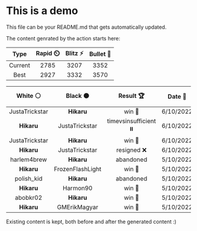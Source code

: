 # This is a demo

This file can be your README.md that gets automatically updated.

The content genrated by the action starts here:

<!--START_SECTION:chessStats-->
<!-- Automatically generated with https://github.com/Balastrong/chess-stats-action -->

| Type | Rapid ⏲️ | Blitz ⚡ | Bullet 🔫 |
|:---:|:---:|:---:|:---:|
| Current | 2785 | 3207 | 3352 |
| Best | 2927 | 3332 | 3570 |

| White ⚪ | Black ⚫ | Result 🏆 | Date 📅 | Position 🗺️ | Type 🕕 |
|:---:|:---:|:---:|:---:|:---:|:---:|
| JustaTrickstar | **Hikaru** | win 🥇 | 6/10/2022 | <a href="http://www.ee.unb.ca/cgi-bin/tervo/fen.pl?select=1r3rk1/1ppq2p1/p2p3p/5b2/P1P2R1B/2Pn2P1/5QBP/5RK1 w - -">Link</a> | Blitz |
| **Hikaru** | JustaTrickstar | timevsinsufficient ⏸️ | 6/10/2022 | <a href="http://www.ee.unb.ca/cgi-bin/tervo/fen.pl?select=8/8/8/1K6/3r4/2k5/8/8 b - -">Link</a> | Blitz |
| JustaTrickstar | **Hikaru** | win 🥇 | 6/10/2022 | <a href="http://www.ee.unb.ca/cgi-bin/tervo/fen.pl?select=8/P2R4/8/8/2p5/r7/2kp1K2/8 w - -">Link</a> | Blitz |
| **Hikaru** | JustaTrickstar | resigned ❌ | 6/10/2022 | <a href="http://www.ee.unb.ca/cgi-bin/tervo/fen.pl?select=8/8/8/5k1K/4r3/8/8/8 w - -">Link</a> | Blitz |
| harlem4brew | **Hikaru** | abandoned  | 5/10/2022 | <a href="http://www.ee.unb.ca/cgi-bin/tervo/fen.pl?select=1r3k1r/pp3p1p/3Np1p1/2PnnPq1/3p2B1/6Q1/PPP2P1P/1K1R3R b - -">Link</a> | Blitz |
| **Hikaru** | FrozenFlashLight | win 🥇 | 5/10/2022 | <a href="http://www.ee.unb.ca/cgi-bin/tervo/fen.pl?select=B4rk1/3b2pp/pp2p3/q2pQ3/4N1P1/7P/PPP5/1K1R3R b - -">Link</a> | Blitz |
| polish_kid | **Hikaru** | abandoned  | 5/10/2022 | <a href="http://www.ee.unb.ca/cgi-bin/tervo/fen.pl?select=1r4rk/4n1b1/p2p3p/2pP1p2/2p1pP2/2N1B1qP/PPR1Q1P1/6RK b - -">Link</a> | Blitz |
| **Hikaru** | Harmon90 | win 🥇 | 5/10/2022 | <a href="http://www.ee.unb.ca/cgi-bin/tervo/fen.pl?select=2b3n1/ppNp1kQ1/4q3/6B1/3QP3/5N2/PPP2PPP/R3KB1R b KQ -">Link</a> | Blitz |
| abobkr02 | **Hikaru** | win 🥇 | 5/10/2022 | <a href="http://www.ee.unb.ca/cgi-bin/tervo/fen.pl?select=8/1R2pp2/3p2kp/1N6/2r5/3Rn2P/6r1/6K1 w - -">Link</a> | Blitz |
| **Hikaru** | GMErikMagyar | win 🥇 | 5/10/2022 | <a href="http://www.ee.unb.ca/cgi-bin/tervo/fen.pl?select=1k6/5p2/PPn1p1p1/2NpP2p/5P1P/3K2P1/8/8 b - f3">Link</a> | Blitz |

<!--END_SECTION:chessStats-->

Existing content is kept, both before and after the generated content :)
